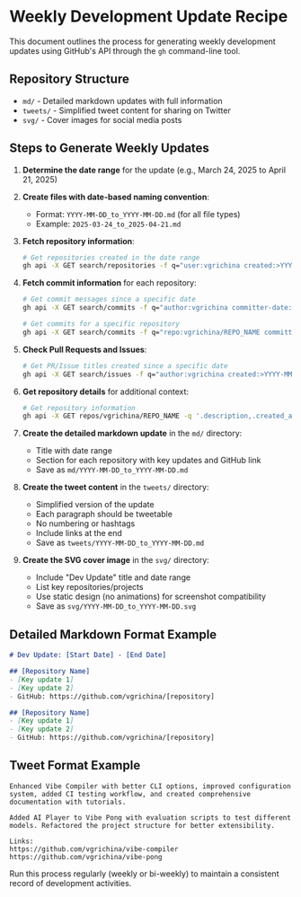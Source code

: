 # Weekly Development Update Recipe

This document outlines the process for generating weekly development updates using GitHub's API through the `gh` command-line tool.

## Repository Structure

- `md/` - Detailed markdown updates with full information
- `tweets/` - Simplified tweet content for sharing on Twitter
- `svg/` - Cover images for social media posts

## Steps to Generate Weekly Updates

1. **Determine the date range** for the update (e.g., March 24, 2025 to April 21, 2025)

2. **Create files with date-based naming convention**:
   - Format: `YYYY-MM-DD_to_YYYY-MM-DD.md` (for all file types)
   - Example: `2025-03-24_to_2025-04-21.md`

3. **Fetch repository information**:
   ```bash
   # Get repositories created in the date range
   gh api -X GET search/repositories -f q="user:vgrichina created:>YYYY-MM-DD" -q '.items[].name'
   ```

4. **Fetch commit information** for each repository:
   ```bash
   # Get commit messages since a specific date
   gh api -X GET search/commits -f q="author:vgrichina committer-date:>YYYY-MM-DD" -q '.items[].commit.message'
   
   # Get commits for a specific repository
   gh api -X GET search/commits -f q="repo:vgrichina/REPO_NAME committer-date:>YYYY-MM-DD" -q '.items[].commit.message'
   ```

5. **Check Pull Requests and Issues**:
   ```bash
   # Get PR/Issue titles created since a specific date
   gh api -X GET search/issues -f q="author:vgrichina created:>YYYY-MM-DD" -q '.items[].title'
   ```

6. **Get repository details** for additional context:
   ```bash
   # Get repository information
   gh api -X GET repos/vgrichina/REPO_NAME -q '.description,.created_at,.updated_at'
   ```

7. **Create the detailed markdown update** in the `md/` directory:
   - Title with date range
   - Section for each repository with key updates and GitHub link
   - Save as `md/YYYY-MM-DD_to_YYYY-MM-DD.md`

8. **Create the tweet content** in the `tweets/` directory:
   - Simplified version of the update
   - Each paragraph should be tweetable
   - No numbering or hashtags
   - Include links at the end
   - Save as `tweets/YYYY-MM-DD_to_YYYY-MM-DD.md`

9. **Create the SVG cover image** in the `svg/` directory:
   - Include "Dev Update" title and date range
   - List key repositories/projects
   - Use static design (no animations) for screenshot compatibility
   - Save as `svg/YYYY-MM-DD_to_YYYY-MM-DD.svg`

## Detailed Markdown Format Example

```markdown
# Dev Update: [Start Date] - [End Date]

## [Repository Name]
- [Key update 1]
- [Key update 2]
- GitHub: https://github.com/vgrichina/[repository]

## [Repository Name]
- [Key update 1]
- [Key update 2]
- GitHub: https://github.com/vgrichina/[repository]
```

## Tweet Format Example

```
Enhanced Vibe Compiler with better CLI options, improved configuration system, added CI testing workflow, and created comprehensive documentation with tutorials.

Added AI Player to Vibe Pong with evaluation scripts to test different models. Refactored the project structure for better extensibility.

Links:
https://github.com/vgrichina/vibe-compiler
https://github.com/vgrichina/vibe-pong
```

Run this process regularly (weekly or bi-weekly) to maintain a consistent record of development activities.